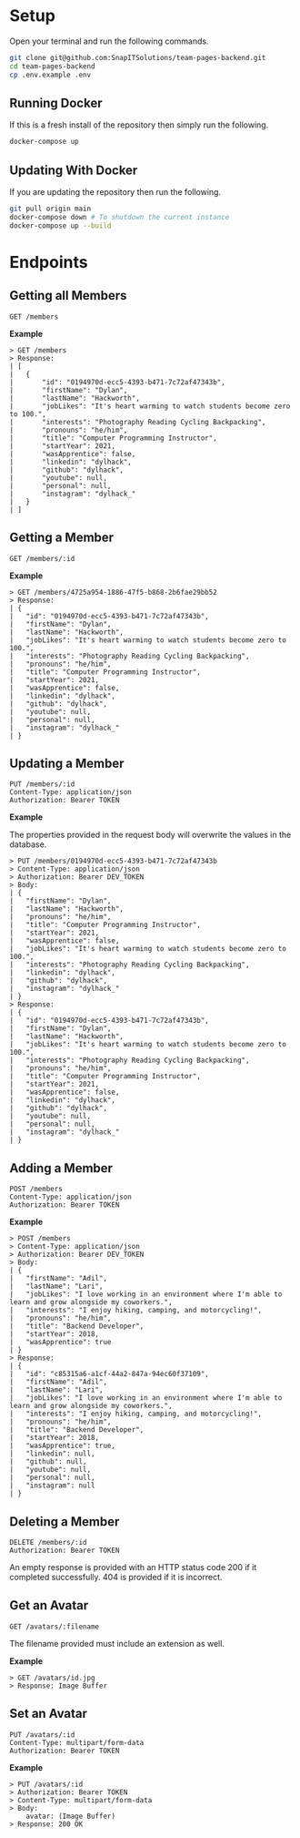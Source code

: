 # Setup

Open your terminal and run the following commands.

```sh
git clone git@github.com:SnapITSolutions/team-pages-backend.git
cd team-pages-backend
cp .env.example .env
```

## Running Docker

If this is a fresh install of the repository then simply run the following.

```sh
docker-compose up
```

## Updating With Docker

If you are updating the repository then run the following.

```sh
git pull origin main
docker-compose down # To shutdown the current instance
docker-compose up --build
```

# Endpoints

## Getting all Members

```
GET /members
```

**Example**

```
> GET /members
> Response:
| [
| 	{
| 		"id": "0194970d-ecc5-4393-b471-7c72af47343b",
| 		"firstName": "Dylan",
| 		"lastName": "Hackworth",
| 		"jobLikes": "It's heart warming to watch students become zero to 100.",
| 		"interests": "Photography Reading Cycling Backpacking",
| 		"pronouns": "he/him",
| 		"title": "Computer Programming Instructor",
| 		"startYear": 2021,
| 		"wasApprentice": false,
| 		"linkedin": "dylhack",
| 		"github": "dylhack",
| 		"youtube": null,
| 		"personal": null,
| 		"instagram": "dylhack_"
| 	}
| ]
```

## Getting a Member

```
GET /members/:id
```

**Example**

```
> GET /members/4725a954-1886-47f5-b868-2b6fae29bb52
> Response:
| {
| 	"id": "0194970d-ecc5-4393-b471-7c72af47343b",
| 	"firstName": "Dylan",
| 	"lastName": "Hackworth",
| 	"jobLikes": "It's heart warming to watch students become zero to 100.",
| 	"interests": "Photography Reading Cycling Backpacking",
| 	"pronouns": "he/him",
| 	"title": "Computer Programming Instructor",
| 	"startYear": 2021,
| 	"wasApprentice": false,
| 	"linkedin": "dylhack",
| 	"github": "dylhack",
| 	"youtube": null,
| 	"personal": null,
| 	"instagram": "dylhack_"
| }
```

## Updating a Member

```
PUT /members/:id
Content-Type: application/json
Authorization: Bearer TOKEN
```

**Example**

The properties provided in the request body will overwrite the values in the
database.

```
> PUT /members/0194970d-ecc5-4393-b471-7c72af47343b
> Content-Type: application/json
> Authorization: Bearer DEV_TOKEN
> Body: 
| {
| 	"firstName": "Dylan",
| 	"lastName": "Hackworth",
| 	"pronouns": "he/him",
| 	"title": "Computer Programming Instructor",
| 	"startYear": 2021,
| 	"wasApprentice": false,
| 	"jobLikes": "It's heart warming to watch students become zero to 100.",
| 	"interests": "Photography Reading Cycling Backpacking",
| 	"linkedin": "dylhack",
| 	"github": "dylhack",
| 	"instagram": "dylhack_"
| }
> Response:
| {
| 	"id": "0194970d-ecc5-4393-b471-7c72af47343b",
| 	"firstName": "Dylan",
| 	"lastName": "Hackworth",
| 	"jobLikes": "It's heart warming to watch students become zero to 100.",
| 	"interests": "Photography Reading Cycling Backpacking",
| 	"pronouns": "he/him",
| 	"title": "Computer Programming Instructor",
| 	"startYear": 2021,
| 	"wasApprentice": false,
| 	"linkedin": "dylhack",
| 	"github": "dylhack",
| 	"youtube": null,
| 	"personal": null,
| 	"instagram": "dylhack_"
| }
```

## Adding a Member

```
POST /members
Content-Type: application/json
Authorization: Bearer TOKEN
```

**Example**

```
> POST /members
> Content-Type: application/json
> Authorization: Bearer DEV_TOKEN
> Body:
| {
| 	"firstName": "Adil",
| 	"lastName": "Lari",
| 	"jobLikes": "I love working in an environment where I'm able to learn and grow alongside my coworkers.",
| 	"interests": "I enjoy hiking, camping, and motorcycling!",
| 	"pronouns": "he/him",
| 	"title": "Backend Developer",
| 	"startYear": 2018,
| 	"wasApprentice": true
| }
> Response:
| {
| 	"id": "c85315a6-a1cf-44a2-847a-94ec60f37109",
| 	"firstName": "Adil",
| 	"lastName": "Lari",
| 	"jobLikes": "I love working in an environment where I'm able to learn and grow alongside my coworkers.",
| 	"interests": "I enjoy hiking, camping, and motorcycling!",
| 	"pronouns": "he/him",
| 	"title": "Backend Developer",
| 	"startYear": 2018,
| 	"wasApprentice": true,
| 	"linkedin": null,
| 	"github": null,
| 	"youtube": null,
| 	"personal": null,
| 	"instagram": null
| }
```

## Deleting a Member

```
DELETE /members/:id
Authorization: Bearer TOKEN
```

An empty response is provided with an HTTP status code 200 if it completed 
successfully. 404 is provided if it is incorrect.

## Get an Avatar

```
GET /avatars/:filename
```

The filename provided must include an extension as well.

**Example**

```
> GET /avatars/id.jpg
> Response: Image Buffer
```

## Set an Avatar

```
PUT /avatars/:id
Content-Type: multipart/form-data
Authorization: Bearer TOKEN
```

**Example**

```
> PUT /avatars/:id
> Authorization: Bearer TOKEN
> Content-Type: multipart/form-data
> Body:
	avatar: (Image Buffer)
> Response: 200 OK
```

